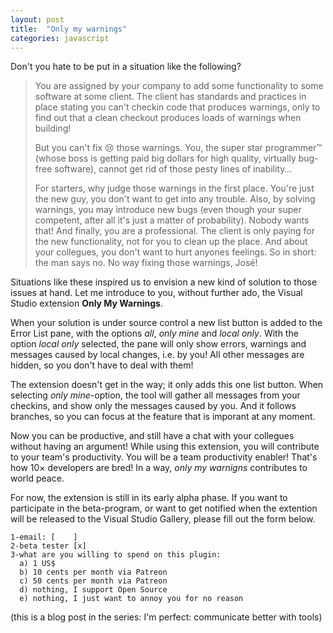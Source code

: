 ```yaml
---
layout: post
title:  "Only my warnings"
categories: javascript
---
```


Don't you hate to be put in a situation like the following?

> You are assigned by your company to add some functionality to some software at
> some client. The client has standards and practices in place stating you can't checkin code that produces warnings, only to find
> out that a clean checkout produces loads of warnings when building!
> 
> But you can't fix <span style="font-style:normal">😢</span> those warnings. You, the super star programmer™ (whose boss is getting
> paid big dollars for high quality, virtually bug-free software), cannot get rid of those pesty lines of inability…
>
> For starters, why judge those warnings in the first place. You're just the new guy, you don't want to get into any trouble. Also, 
> by solving warnings, you may introduce new bugs (even though your super competent, after all it's just a matter of probability). 
> Nobody wants that! And finally, you are a professional. The client is only paying for the new functionality, not for you to clean
> up the place. And about your collegues, you don't want to hurt anyones feelings. 
> So in short: the man says no. No way fixing those warnings, José!

Situations like these inspired us to envision a new kind of solution to those issues at hand. Let me introduce to you, without further
ado, the Visual Studio extension **Only My Warnings**. 

When your solution is under source control a new list button is added to the Error List pane, with the options *all*, *only mine* and *local only*. 
With the option *local only* selected, the pane will only show errors, warnings and messages caused by local changes, i.e. by you!
All other messages are hidden, so you don't have to deal with them!

The extension doesn't get in the way; it only adds this one list button.
When selecting *only mine*-option, the tool will gather all messages from your checkins, and show only the messages caused by you. 
And it follows branches, so you can focus at the feature that is imporant at any moment.

Now you can be productive, and still have a chat with your collegues without having an argument! While using this extension, you
will contribute to your team's productivity. You will be a team productivity enabler! That's how 10× developers are bred!
In a way, *only my warnigns* contributes to world peace.

For now, the extension is still in its early alpha phase. If you want to participate in the beta-program, or want to get notified
when the extention will be released to the Visual Studio Gallery, please fill out the form below.

	1-email: [    ]
	2-beta tester [x]
	3-what are you willing to spend on this plugin:
	  a) 1 US$
	  b) 10 cents per month via Patreon
	  c) 50 cents per month via Patreon
	  d) nothing, I support Open Source
	  e) nothing, I just want to annoy you for no reason

(this is a blog post in the series: I'm perfect: communicate better with tools)
